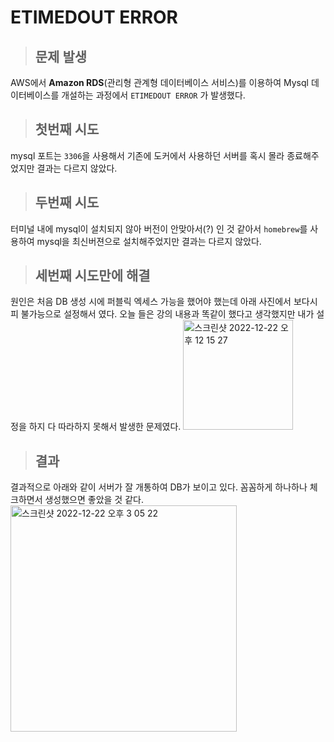 # ETIMEDOUT ERROR
> ## 문제 발생
AWS에서 **Amazon RDS**(관리형 관계형 데이터베이스 서비스)를 이용하여 Mysql 데이터베이스를 개설하는 과정에서 `ETIMEDOUT ERROR` 가 발생했다.

> ## 첫번째 시도
mysql 포트는 `3306`을 사용해서 기존에 도커에서 사용하던 서버를 혹시 몰라 종료해주었지만 결과는 다르지 않았다.

> ## 두번째 시도
터미널 내에 mysql이 설치되지 않아 버전이 안맞아서(?) 인 것 같아서 `homebrew`를 사용하여 mysql을 최신버젼으로 설치해주었지만 결과는 다르지 않았다.

> ## 세번째 시도만에 해결
원인은 처음 DB 생성 시에 퍼블릭 엑세스 가능을 했어야 했는데 아래 사진에서 보다시피 불가능으로 설정해서 였다. 오늘 들은 강의 내용과 똑같이 했다고 생각했지만 내가 설정을 하지 다 따라하지 못해서 발생한 문제였다.
<img width="176" alt="스크린샷 2022-12-22 오후 12 15 27" src="https://user-images.githubusercontent.com/104766571/209066534-2bb4ffd9-d258-4fbf-8011-4d0e590a1950.png">

> ## 결과
결과적으로 아래와 같이 서버가 잘 개통하여 DB가 보이고 있다. 꼼꼼하게 하나하나 체크하면서 생성했으면 좋았을 것 같다.
<img width="362" alt="스크린샷 2022-12-22 오후 3 05 22" src="https://user-images.githubusercontent.com/104766571/209068118-241a31d1-4adf-4176-a755-faf77d69140f.png">
